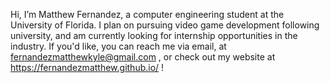 Hi, I’m Matthew Fernandez, a computer engineering student at the University of Florida. I plan on pursuing video game development
following university, and am currently looking for internship opportunities in the industry. If you'd like, you can 
reach me via email, at fernandezmatthewkyle@gmail.com , or check out my website at https://fernandezmatthew.github.io/ !



